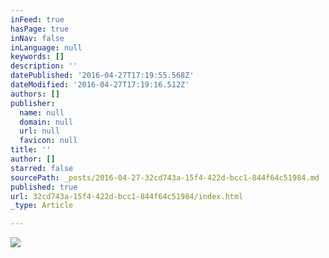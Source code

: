 ```yaml
---
inFeed: true
hasPage: true
inNav: false
inLanguage: null
keywords: []
description: ''
datePublished: '2016-04-27T17:19:55.568Z'
dateModified: '2016-04-27T17:19:16.512Z'
authors: []
publisher:
  name: null
  domain: null
  url: null
  favicon: null
title: ''
author: []
starred: false
sourcePath: _posts/2016-04-27-32cd743a-15f4-422d-bcc1-844f64c51984.md
published: true
url: 32cd743a-15f4-422d-bcc1-844f64c51984/index.html
_type: Article

---
```

![](https://the-grid-user-content.s3-us-west-2.amazonaws.com/0ea8693d-21e6-40d4-ab7d-7d79f7c59a51.jpg)